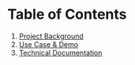 # Table of Contents
1. [Project Background](https://github.com/chshen1998/ndi-tap/wiki/Background)
2. [Use Case & Demo](https://github.com/chshen1998/ndi-tap/wiki/Uses-Case-&-Demo)
3. [Technical Documentation](https://github.com/chshen1998/ndi-tap/wiki/Technical-Documentation)
